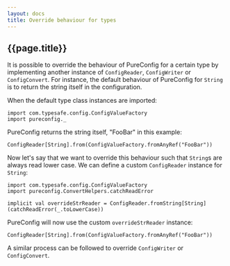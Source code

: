 ```yaml
---
layout: docs
title: Override behaviour for types
---
```

## {{page.title}}

It is possible to override the behaviour of PureConfig for a certain type by
implementing another instance of `ConfigReader`, `ConfigWriter` or `ConfigConvert`. For instance,
the default behaviour of PureConfig for `String` is to return the string itself
in the configuration.

When the default type class instances are imported:

```tut:silent
import com.typesafe.config.ConfigValueFactory
import pureconfig._
```

PureConfig returns the string itself, "FooBar" in this example:

```tut:book
ConfigReader[String].from(ConfigValueFactory.fromAnyRef("FooBar"))
```

Now let's say that we want to override this behaviour such that `String`s are
always read lower case. We can define a custom `ConfigReader` instance for `String`:

```tut:silent
import com.typesafe.config.ConfigValueFactory
import pureconfig.ConvertHelpers.catchReadError

implicit val overrideStrReader = ConfigReader.fromString[String](catchReadError(_.toLowerCase))
```

PureConfig will now use the custom `overrideStrReader` instance:

```tut:book
ConfigReader[String].from(ConfigValueFactory.fromAnyRef("FooBar"))
```

A similar process can be followed to override `ConfigWriter` or `ConfigConvert`.
